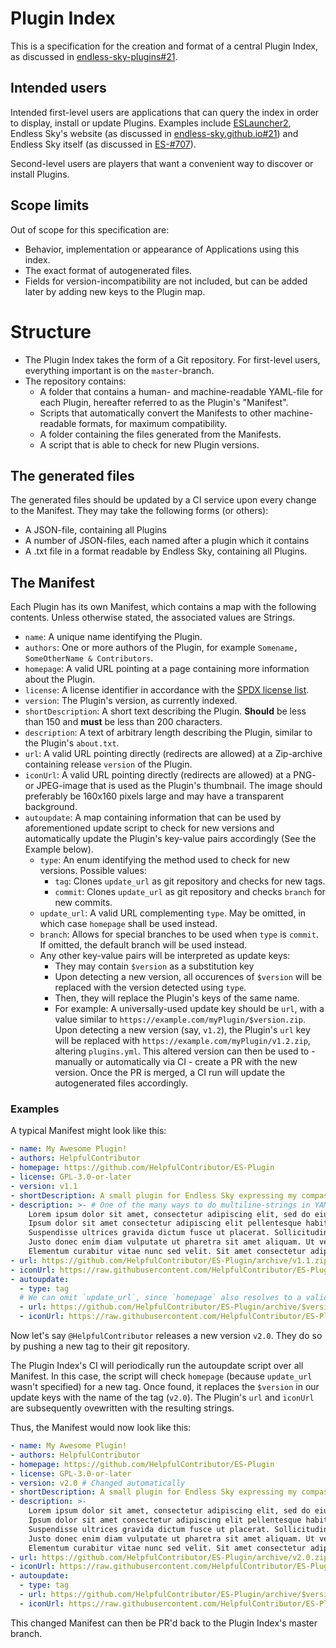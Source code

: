 # Plugin Index

This is a specification for the creation and format of a central Plugin Index, as discussed in [endless-sky-plugins#21](https://github.com/EndlessSkyCommunity/endless-sky-plugins/pull/21).

## Intended users

Intended first-level users are applications that can query the index in order to display, install or update Plugins. Examples include [ESLauncher2](https://github.com/EndlessSkyCommunity/ESLauncher2/), Endless Sky's website (as discussed in [endless-sky.github.io#21](https://github.com/endless-sky/endless-sky.github.io/pull/21)) and Endless Sky itself (as discussed in [ES-#707](https://github.com/endless-sky/endless-sky/issues/707)).

Second-level users are players that want a convenient way to discover or install Plugins.

## Scope limits

Out of scope for this specification are:
- Behavior, implementation or appearance of Applications using this index.
- The exact format of autogenerated files.
- Fields for version-incompatibility are not included, but can be added later by adding new keys to the Plugin map.


# Structure

- The Plugin Index takes the form of a Git repository. For first-level users, everything important is on the `master`-branch.
- The repository contains:
  - A folder that contains a human- and machine-readable YAML-file for each Plugin, hereafter referred to as the Plugin's "Manifest".
  - Scripts that automatically convert the Manifests to other machine-readable formats, for maximum compatibility.
  - A folder containing the files generated from the Manifests.
  - A script that is able to check for new Plugin versions.


## The generated files

The generated files should be updated by a CI service upon every change to the Manifest. They may take the following forms (or others):
- A JSON-file, containing all Plugins
- A number of JSON-files, each named after a plugin which it contains
- A .txt file in a format readable by Endless Sky, containing all Plugins.


## The Manifest

Each Plugin has its own Manifest, which contains a map with the following contents. Unless otherwise stated, the associated values are Strings.

- `name`: A unique name identifying the Plugin.
- `authors`: One or more authors of the Plugin, for example `Somename, SomeOtherName & Contributors`.
- `homepage`: A valid URL pointing at a page containing more information about the Plugin.
- `license`: A license identifier in accordance with the [SPDX license list](https://spdx.org/licenses/).
- `version`: The Plugin's version, as currently indexed.
- `shortDescription`:  A short text describing the Plugin. **Should** be less than 150 and **must** be less than 200 characters.
- `description`:  A text of arbitrary length describing the Plugin, similar to the Plugin's `about.txt`.
- `url`: A valid URL pointing directly (redirects are allowed) at a Zip-archive containing release `version` of the Plugin.
- `iconUrl`: A valid URL pointing directly (redirects are allowed) at a PNG- or JPEG-image that is used as the Plugin's thumbnail. The image should preferably be 160x160 pixels large and may have a transparent background.
- `autoupdate`: A map containing information that can be used by aforementioned update script to check for new versions and automatically update the Plugin's key-value pairs accordingly (See the Example below).
  - `type`: An enum identifying the method used to check for new versions. Possible values:
    - `tag`: Clones `update_url` as git repository and checks for new tags.
    - `commit`: Clones `update_url` as git repository and checks `branch` for new commits.
  - `update_url`: A valid URL complementing `type`. May be omitted, in which case `homepage` shall be used instead.
  - `branch`: Allows for special branches to be used when `type` is `commit`. If omitted, the default branch will be used instead.
  - Any other key-value pairs will be interpreted as update keys:
    - They may contain `$version` as a substitution key
    - Upon detecting a new version, all occurences of `$version` will be replaced with the version detected using `type`.
    - Then, they will replace the Plugin's keys of the same name.
    - For example: A universally-used update key should be `url`, with a value similar to `https://example.com/myPlugin/$version.zip`. Upon detecting a new version (say, `v1.2`), the Plugin's `url` key will be replaced with `https://example.com/myPlugin/v1.2.zip`, altering `plugins.yml`. This altered version can then be used to - manually or automatically via CI - create a PR with the new version. Once the PR is merged, a CI run will update the autogenerated files accordingly.

### Examples

A typical Manifest might look like this:
```yaml
- name: My Awesome Plugin!
- authors: HelpfulContributor
- homepage: https://github.com/HelpfulContributor/ES-Plugin
- license: GPL-3.0-or-later
- version: v1.1
- shortDescription: A small plugin for Endless Sky expressing my compassion for the game!
- description: >- # One of the many ways to do multiline-strings in YAML. This version allows for linebreaks, but strips them away while parsing. See https://yaml-multiline.info/
    Lorem ipsum dolor sit amet, consectetur adipiscing elit, sed do eiusmod tempor incididunt ut labore et dolore magna aliqua.
    Ipsum dolor sit amet consectetur adipiscing elit pellentesque habitant. Mauris augue neque gravida in. Ultricies integer quis auctor elit.
    Suspendisse ultrices gravida dictum fusce ut placerat. Sollicitudin tempor id eu nisl nunc mi. Molestie at elementum eu facilisis sed odio morbi quis commodo.
    Justo donec enim diam vulputate ut pharetra sit amet aliquam. Ut venenatis tellus in metus vulputate eu scelerisque felis.
    Elementum curabitur vitae nunc sed velit. Sit amet consectetur adipiscing elit duis tristique sollicitudin nibh sit. Feugiat scelerisque varius morbi enim.
- url: https://github.com/HelpfulContributor/ES-Plugin/archive/v1.1.zip
- iconUrl: https://raw.githubusercontent.com/HelpfulContributor/ES-Plugin/v1.1/icon.png
- autoupdate:
  - type: tag
  # We can omit `update_url`, since `homepage` also resolves to a valid git URL.
  - url: https://github.com/HelpfulContributor/ES-Plugin/archive/$version.zip # Specifies what to set `url` to if an update has been found. Notice the $version substitution
  - iconUrl: https://raw.githubusercontent.com/HelpfulContributor/ES-Plugin/$version/icon.png # Dito
```

Now let's say `@HelpfulContributor` releases a new version `v2.0`. They do so by pushing a new tag to their git repository.

The Plugin Index's CI will periodically run the autoupdate script over all Manifest. In this case, the script will check `homepage` (because `update_url` wasn't specified) for a new tag. Once found, it replaces the `$version` in our update keys with the name of the tag (`v2.0`). The Plugin's `url` and `iconUrl` are subsequently ovewritten with the resulting strings.

Thus, the Manifest would now look like this:
```yaml
- name: My Awesome Plugin!
- authors: HelpfulContributor
- homepage: https://github.com/HelpfulContributor/ES-Plugin
- license: GPL-3.0-or-later
- version: v2.0 # Changed automatically
- shortDescription: A small plugin for Endless Sky expressing my compassion for the game!
- description: >-
    Lorem ipsum dolor sit amet, consectetur adipiscing elit, sed do eiusmod tempor incididunt ut labore et dolore magna aliqua.
    Ipsum dolor sit amet consectetur adipiscing elit pellentesque habitant. Mauris augue neque gravida in. Ultricies integer quis auctor elit.
    Suspendisse ultrices gravida dictum fusce ut placerat. Sollicitudin tempor id eu nisl nunc mi. Molestie at elementum eu facilisis sed odio morbi quis commodo.
    Justo donec enim diam vulputate ut pharetra sit amet aliquam. Ut venenatis tellus in metus vulputate eu scelerisque felis.
    Elementum curabitur vitae nunc sed velit. Sit amet consectetur adipiscing elit duis tristique sollicitudin nibh sit. Feugiat scelerisque varius morbi enim.
- url: https://github.com/HelpfulContributor/ES-Plugin/archive/v2.0.zip # Changed because there was an update key with the same name
- iconUrl: https://raw.githubusercontent.com/HelpfulContributor/ES-Plugin/v2.0/icon.png # Dito
- autoupdate:
  - type: tag
  - url: https://github.com/HelpfulContributor/ES-Plugin/archive/$version.zipsubstitution
  - iconUrl: https://raw.githubusercontent.com/HelpfulContributor/ES-Plugin/$version/icon.png
```

This changed Manifest can then be PR'd back to the Plugin Index's master branch.
